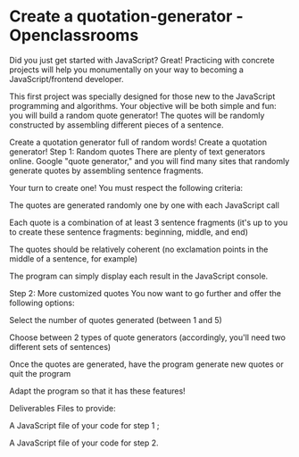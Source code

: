 # Create a quotation-generator - Openclassrooms
Did you just get started with JavaScript? Great! Practicing with concrete projects will help you monumentally on your way to becoming a JavaScript/frontend developer. 

This first project was specially designed for those new to the JavaScript programming and algorithms. Your objective will be both simple and fun: you will build a random quote generator! The quotes will be randomly constructed by assembling different pieces of a sentence.

Create a quotation generator full of random words!
Create a quotation generator!
Step 1: Random quotes
There are plenty of text generators online. Google "quote generator," and you will find many sites that randomly generate quotes by assembling sentence fragments.

Your turn to create one! You must respect the following criteria:

The quotes are generated randomly one by one with each JavaScript call

Each quote is a combination of at least 3 sentence fragments (it's up to you to create these sentence fragments: beginning, middle, and end)

The quotes should be relatively coherent (no exclamation points in the middle of a sentence, for example)

The program can simply display each result in the JavaScript console.

Step 2: More customized quotes
You now want to go further and offer the following options:

Select the number of quotes generated (between 1 and 5)

Choose between 2 types of quote generators (accordingly, you'll need two different sets of sentences)

Once the quotes are generated, have the program generate new quotes or quit the program

Adapt the program so that it has these features!

Deliverables
Files to provide:

A JavaScript file of your code for step 1 ;

A JavaScript file of your code for step 2.
